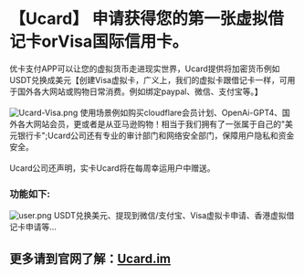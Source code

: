 # 【Ucard】 申请获得您的第一张虚拟借记卡orVisa国际信用卡。
优卡支付APP可以让您的虚拟货币走进现实世界，Ucard提供将加密货币例如USDT兑换成美元【创建Visa虚拟卡，广义上，我们的虚拟卡跟借记卡一样，可用于国外各大网站或购物日常消费。例如绑定paypal、微信、支付宝等。】
<br><br>
<img alt="Ucard-Visa.png" src="https://github.com/Ucard-im/visa-UcardPay/blob/main/Ucard-Visa.png?raw=true" data-hpc="true" class="Box-sc-g0xbh4-0 kzRgrI">
使用场景例如购买cloudflare会员计划、OpenAi-GPT4、国外各大网站会员，更或者是从亚马逊购物！相当于我们拥有了一张属于自己的"美元银行卡";Ucard公司还有专业的审计部门和网络安全部门，保障用户隐私和资金安全。
<br><br>
Ucard公司还声明，实卡Ucard将在每周幸运用户中赠送。
<br>
<h3>功能如下:</h3>
<img alt="user.png" src="https://github.com/Ucard-im/visa-UcardPay/blob/main/user.png?raw=true" data-hpc="true" class="Box-sc-g0xbh4-0 kzRgrI">
USDT兑换美元、提现到微信/支付宝、Visa虚拟卡申请、香港虚拟借记卡申请等...
<h2>更多请到官网了解：<a class="value" href="https://Ucard.im" target="_blank">Ucard.im</a></h2>

<br>

